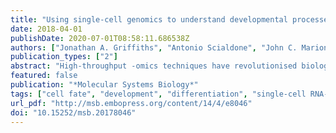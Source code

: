 ```yaml
---
title: "Using single‐cell genomics to understand developmental processes and cell fate decisions"
date: 2018-04-01
publishDate: 2020-07-01T08:58:11.686538Z
authors: ["Jonathan A. Griffiths", "Antonio Scialdone", "John C. Marioni"]
publication_types: ["2"]
abstract: "High‐throughput ‐omics techniques have revolutionised biology, allowing for thorough and unbiased characterisation of the molecular states of biological systems. However, cellular decision‐making is inherently a unicellular process to which “bulk” ‐omics techniques are poorly suited, as they capture ensemble averages of cell states. Recently developed single‐cell methods bridge this gap, allowing high‐throughput molecular surveys of individual cells. In this review, we cover core concepts of analysis of single‐cell gene expression data and highlight areas of developmental biology where single‐cell techniques have made important contributions. These include understanding of cell‐to‐cell heterogeneity, the tracing of differentiation pathways, quantification of gene expression from specific alleles, and the future directions of cell lineage tracing and spatial gene expression analysis."
featured: false
publication: "*Molecular Systems Biology*"
tags: ["cell fate", "development", "differentiation", "single‐cell RNA‐seq", "transcriptome"]
url_pdf: "http://msb.embopress.org/content/14/4/e8046"
doi: "10.15252/msb.20178046"
---
```


